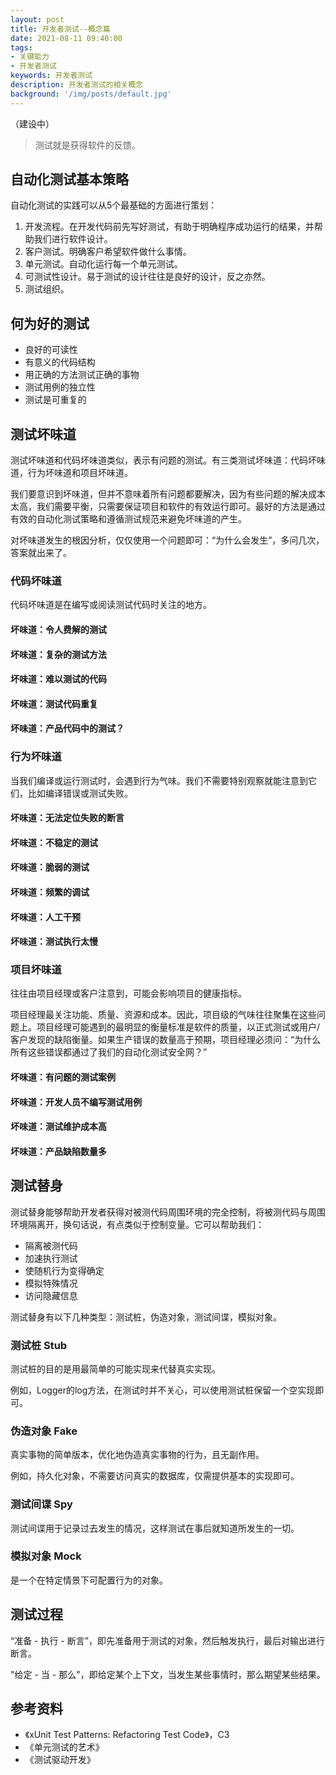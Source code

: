 ```yaml
---
layout: post
title: 开发者测试--概念篇
date: 2021-08-11 09:40:00
tags:
- 关键能力
- 开发者测试
keywords: 开发者测试
description: 开发者测试的相关概念
background: '/img/posts/default.jpg'
---
```


（建设中）

> 测试就是获得软件的反馈。

## 自动化测试基本策略

自动化测试的实践可以从5个最基础的方面进行策划：

1. 开发流程。在开发代码前先写好测试，有助于明确程序成功运行的结果，并帮助我们进行软件设计。
2. 客户测试。明确客户希望软件做什么事情。
3. 单元测试。自动化运行每一个单元测试。
4. 可测试性设计。易于测试的设计往往是良好的设计，反之亦然。
5. 测试组织。

## 何为好的测试

- 良好的可读性
- 有意义的代码结构
- 用正确的方法测试正确的事物
- 测试用例的独立性
- 测试是可重复的

## 测试坏味道

测试坏味道和代码坏味道类似，表示有问题的测试。有三类测试坏味道：代码坏味道，行为坏味道和项目坏味道。

我们要意识到坏味道，但并不意味着所有问题都要解决，因为有些问题的解决成本太高，我们需要平衡，只需要保证项目和软件的有效运行即可。最好的方法是通过有效的自动化测试策略和遵循测试规范来避免坏味道的产生。

对坏味道发生的根因分析，仅仅使用一个问题即可：“为什么会发生”，多问几次，答案就出来了。

### 代码坏味道

代码坏味道是在编写或阅读测试代码时关注的地方。

#### 坏味道：令人费解的测试

#### 坏味道：复杂的测试方法

#### 坏味道：难以测试的代码

#### 坏味道：测试代码重复

#### 坏味道：产品代码中的测试？

### 行为坏味道

当我们编译或运行测试时，会遇到行为气味。我们不需要特别观察就能注意到它们，比如编译错误或测试失败。

#### 坏味道：无法定位失败的断言

#### 坏味道：不稳定的测试

#### 坏味道：脆弱的测试

#### 坏味道：频繁的调试

#### 坏味道：人工干预

#### 坏味道：测试执行太慢

### 项目坏味道

往往由项目经理或客户注意到，可能会影响项目的健康指标。

项目经理最关注功能、质量、资源和成本。因此，项目级的气味往往聚集在这些问题上。项目经理可能遇到的最明显的衡量标准是软件的质量，以正式测试或用户/客户发现的缺陷衡量。如果生产错误的数量高于预期，项目经理必须问：“为什么所有这些错误都通过了我们的自动化测试安全网？”

#### 坏味道：有问题的测试案例

#### 坏味道：开发人员不编写测试用例

#### 坏味道：测试维护成本高

#### 坏味道：产品缺陷数量多

## 测试替身

测试替身能够帮助开发者获得对被测代码周围环境的完全控制，将被测代码与周围环境隔离开，换句话说，有点类似于控制变量。它可以帮助我们：

- 隔离被测代码
- 加速执行测试
- 使随机行为变得确定
- 模拟特殊情况
- 访问隐藏信息

测试替身有以下几种类型：测试桩，伪造对象，测试间谍，模拟对象。

### 测试桩 Stub

测试桩的目的是用最简单的可能实现来代替真实实现。

例如，Logger的log方法，在测试时并不关心，可以使用测试桩保留一个空实现即可。

### 伪造对象 Fake

真实事物的简单版本，优化地伪造真实事物的行为，且无副作用。

例如，持久化对象，不需要访问真实的数据库，仅需提供基本的实现即可。

### 测试间谍 Spy

测试间谍用于记录过去发生的情况，这样测试在事后就知道所发生的一切。

### 模拟对象 Mock

是一个在特定情景下可配置行为的对象。

## 测试过程

“准备 - 执行 - 断言”，即先准备用于测试的对象，然后触发执行，最后对输出进行断言。

"给定 - 当 - 那么"，即给定某个上下文，当发生某些事情时，那么期望某些结果。

## 参考资料

- 《xUnit Test Patterns: Refactoring Test Code》，C3
- 《单元测试的艺术》
- 《测试驱动开发》
